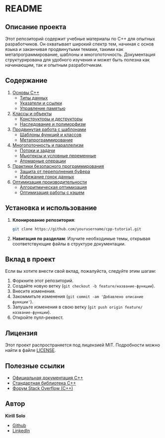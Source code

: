 # README

## Описание проекта

Этот репозиторий содержит учебные материалы по C++ для опытных разработчиков. Он охватывает широкий спектр тем, начиная с основ языка и заканчивая продвинутыми темами, такими как метапрограммирование, шаблоны и многопоточность. Документация структурирована для удобного изучения и может быть полезна как начинающим, так и опытным разработчикам.

## Содержание

1. [Основы C++](main/Основы%20C++.md)
    - [Типы данных](main/Основы%20C++/Типы%20данных.md)
    - [Указатели и ссылки](main/Основы%20C++/Указатели%20и%20ссылки.md)
    - [Управление памятью](main/Основы%20C++/Управление%20памятью.md)
2. [Классы и объекты](main/Классы%20и%20объекты.md)
    - [Конструкторы и деструкторы](main/Классы%20и%20объекты/Конструкторы%20и%20деструкторы.md)
    - [Наследование и полиморфизм](main/Классы%20и%20объекты/Наследование%20и%20полиморфизм.md)
3. [Продвинутая работа с шаблонами](main/Продвинутая%20работа%20с%20шаблонами.md)
    - [Шаблоны функций и классов](main/Продвинутая%20работа%20с%20шаблонами/Шаблоны%20функций%20и%20классов.md)
    - [Метапрограммирование](main/Продвинутая%20работа%20с%20шаблонами/Метапрограммирование.md)
4. [Многопоточность и параллелизм](main/Многопоточность%20и%20параллелизм.md)
    - [Потоки и задачи](main/Многопоточность%20и%20параллелизм/Потоки%20и%20задачи.md)
    - [Мьютексы и условные переменные](main/Многопоточность%20и%20параллелизм/Мьютексы%20и%20условные%20переменные.md)
    - [Атомарные операции](main/Многопоточность%20и%20параллелизм/Атомарные%20операции.md)
5. [Практики безопасного программирования](main/Практики%20безопасного%20программирования.md)
    - [Защита от переполнения буфера](main/Практики%20безопасного%20программирования/Защита%20от%20переполнения%20буфера.md)
    - [Избежание гонок данных](main/Практики%20безопасного%20программирования/Избежание%20гонок%20данных.md)
6. [Оптимизация производительности](main/Оптимизация%20производительности.md)
    - [Алгоритмическая оптимизация](main/Оптимизация%20производительности/Алгоритмическая%20оптимизация.md)
    - [Оптимизация работы с кэшем](main/Оптимизация%20производительности/Оптимизация%20кэша.md)

## Установка и использование

1. **Клонирование репозитория**:

   ```bash
   git clone https://github.com/yourusername/cpp-tutorial.git
   ```

2. **Навигация по разделам**: Изучите необходимые темы, открывая соответствующие файлы в структуре документации.

## Вклад в проект

Если вы хотите внести свой вклад, пожалуйста, следуйте этим шагам:

1. Форкните этот репозиторий.
2. Создайте новую ветку (`git checkout -b feature/название-функции`).
3. Внесите изменения.
4. Закоммитьте изменения (`git commit -am 'Добавлено описание функции'`).
5. Запушьте изменения в свою ветку (`git push origin feature/название-функции`).
6. Откройте пулл-реквест.

## Лицензия

Этот проект распространяется под лицензией MIT. Подробности можно найти в файле [LICENSE](LICENSE.md).

## Полезные ссылки

- [Официальная документация C++](https://en.cppreference.com/w/)
- [Стандартная библиотека C++](https://en.cppreference.com/w/cpp)
- [Форум Stack Overflow (C++)](https://stackoverflow.com/questions/tagged/c++)
  
## Автор

**Kirill Solo**  
- [Github](https://github.com/ksolodev)
- [LinkedIn](https://linkedin.com/)
